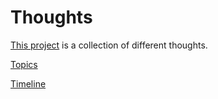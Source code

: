 # Thoughts

[This project](./topics/data/knowledge/this-knowledge-base.md) is a collection of different thoughts.

[Topics](./topics/topics.md)

[Timeline](./timeline/2024/overview-2024.md)

